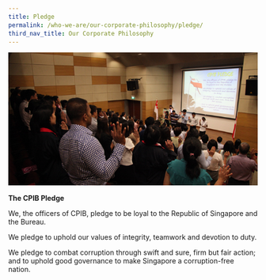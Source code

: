 ```yaml
---
title: Pledge
permalink: /who-we-are/our-corporate-philosophy/pledge/
third_nav_title: Our Corporate Philosophy
---
```


<img src="/images/cpib-pledge.jpg" alt="cpib pledge">

**The CPIB Pledge**

We, the officers of CPIB, pledge to be loyal to the Republic of Singapore and the Bureau.

We pledge to uphold our values of integrity, teamwork and devotion to duty. 

We pledge to combat corruption through swift and sure, firm but fair action; and to uphold good governance to make Singapore a corruption-free nation.

